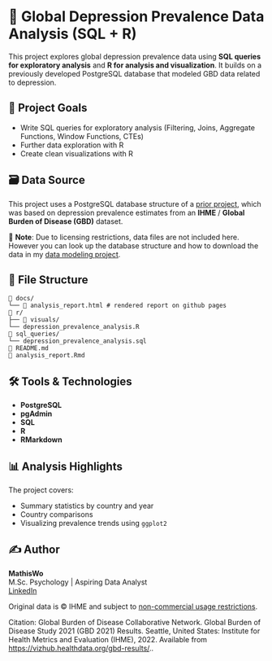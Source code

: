 # 🧠 Global Depression Prevalence Data Analysis (SQL + R)

This project explores global depression prevalence data using **SQL queries for exploratory analysis** and **R for analysis and visualization**. It builds on a previously developed PostgreSQL database that modeled GBD data related to depression.

## 📌 Project Goals

- Write SQL queries for exploratory analysis (Filtering, Joins, Aggregate Functions, Window Functions, CTEs)
- Further data exploration with R
- Create clean visualizations with R

## 🗃️ Data Source

This project uses a PostgreSQL database structure of a [prior project](https://github.com/MathisWo/Data-Modeling-of-Global-Depression-Prevalence-Data), which was based on depression prevalence estimates from an **IHME** / **Global Burden of Disease (GBD)**  dataset.

📎 **Note**: Due to licensing restrictions, data files are not included here. However you can look up the database structure and how to download the data in my [data modeling project](https://github.com/MathisWo/Data-Modeling-of-Global-Depression-Prevalence-Data).

## 📁 File Structure

```
📂 docs/ 
└── 📄 analysis_report.html # rendered report on github pages
📂 r/
├── 📂 visuals/
└── depression_prevalence_analysis.R
📂 sql_queries/
└── depression_prevalence_analysis.sql
📄 README.md
📄 analysis_report.Rmd

```

## 🛠️ Tools & Technologies

- **PostgreSQL**
- **pgAdmin**
- **SQL**
- **R**
- **RMarkdown**

## 📊 Analysis Highlights

The project covers:

- Summary statistics by country and year
- Country comparisons
- Visualizing prevalence trends using `ggplot2`


## ✍️ Author

**MathisWo**  
M.Sc. Psychology | Aspiring Data Analyst  
[LinkedIn](https://www.linkedin.com/in/mathis-wobst-b37125360/?locale=en_US)



Original data is © IHME and subject to [non-commercial usage restrictions](https://www.healthdata.org/Data-tools-practices/data-practices/ihme-free-charge-non-commercial-user-agreement).

Citation: Global Burden of Disease Collaborative Network. Global Burden of Disease Study 2021 (GBD 2021) Results. Seattle, United States: Institute for Health Metrics and Evaluation (IHME), 2022. Available from https://vizhub.healthdata.org/gbd-results/..
